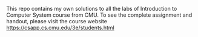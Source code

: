 This repo contains my own solutions to all the labs of Introduction to Computer System course from CMU. To see the complete assignment and handout, please visit the course website https://csapp.cs.cmu.edu/3e/students.html
